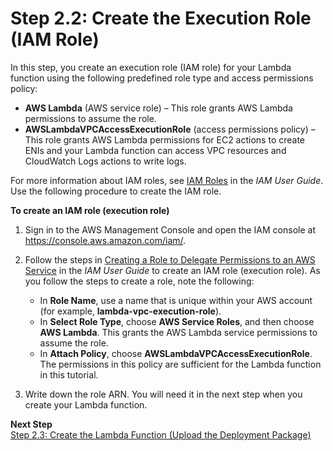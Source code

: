 # Step 2\.2: Create the Execution Role \(IAM Role\)<a name="vpc-rds-create-iam-role"></a>

In this step, you create an execution role \(IAM role\) for your Lambda function using the following predefined role type and access permissions policy:
+ **AWS Lambda** \(AWS service role\) – This role grants AWS Lambda permissions to assume the role\.
+ **AWSLambdaVPCAccessExecutionRole** \(access permissions policy\) – This role grants AWS Lambda permissions for EC2 actions to create ENIs and your Lambda function can access VPC resources and CloudWatch Logs actions to write logs\.

 For more information about IAM roles, see [IAM Roles](http://docs.aws.amazon.com/IAM/latest/UserGuide/id_roles.html) in the *IAM User Guide*\. Use the following procedure to create the IAM role\.

**To create an IAM role \(execution role\)**

1. Sign in to the AWS Management Console and open the IAM console at [https://console\.aws\.amazon\.com/iam/](https://console.aws.amazon.com/iam/)\.

1. Follow the steps in [Creating a Role to Delegate Permissions to an AWS Service](http://docs.aws.amazon.com/IAM/latest/UserGuide/id_roles_create_for-service.html) in the *IAM User Guide* to create an IAM role \(execution role\)\. As you follow the steps to create a role, note the following:
   + In **Role Name**, use a name that is unique within your AWS account \(for example, **lambda\-vpc\-execution\-role**\)\. 
   + In **Select Role Type**, choose **AWS Service Roles**, and then choose **AWS Lambda**\. This grants the AWS Lambda service permissions to assume the role\.
   + In **Attach Policy**, choose **AWSLambdaVPCAccessExecutionRole**\. The permissions in this policy are sufficient for the Lambda function in this tutorial\.

1. Write down the role ARN\. You will need it in the next step when you create your Lambda function\.

**Next Step**  
[Step 2\.3: Create the Lambda Function \(Upload the Deployment Package\)](vpc-rds-upload-deployment-pkg.md)